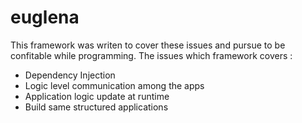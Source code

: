 # euglena

This framework was writen to cover these issues and pursue to be confitable while programming. 
The issues which framework covers : 
* Dependency Injection
* Logic level communication among the apps
* Application logic update at runtime
* Build same structured applications
